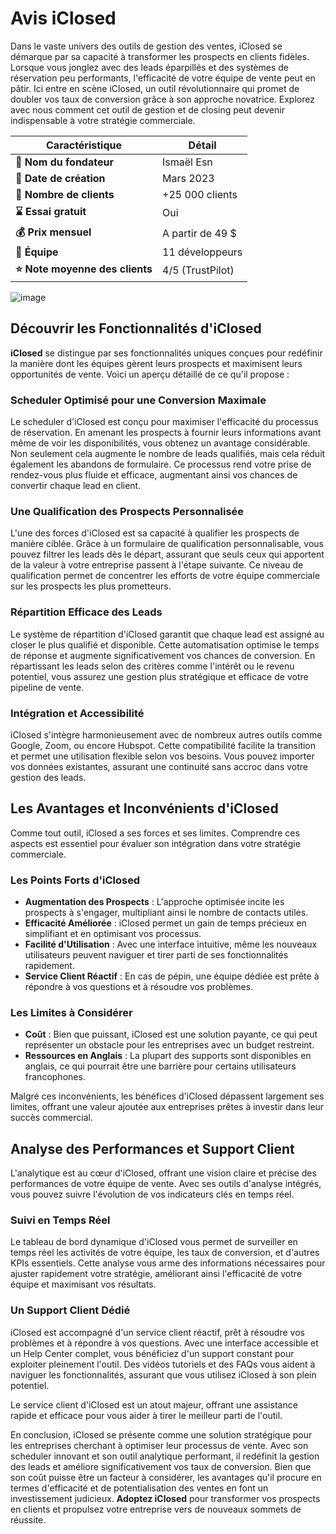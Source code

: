 # Avis iClosed

Dans le vaste univers des outils de gestion des ventes, iClosed se démarque par sa capacité à transformer les prospects en clients fidèles. Lorsque vous jonglez avec des leads éparpillés et des systèmes de réservation peu performants, l'efficacité de votre équipe de vente peut en pâtir. Ici entre en scène iClosed, un outil révolutionnaire qui promet de doubler vos taux de conversion grâce à son approche novatrice. Explorez avec nous comment cet outil de gestion et de closing peut devenir indispensable à votre stratégie commerciale.

| Caractéristique | Détail |
| --- | --- |
| **🪪 Nom du fondateur** | Ismaël Esn |
| **📅 Date de création** | Mars 2023 |
| **👥 Nombre de clients** | +25 000 clients |
| **⌛ Essai gratuit** | Oui |
| **💰 Prix mensuel** | A partir de 49 $ |
| **🤝 Équipe** | 11 développeurs |
| **⭐ Note moyenne des clients** | 4/5 (TrustPilot) |

![image](https://github.com/user-attachments/assets/04630e3d-7bc9-4c10-b54c-876b459b3051)

## Découvrir les Fonctionnalités d'iClosed

**iClosed** se distingue par ses fonctionnalités uniques conçues pour redéfinir la manière dont les équipes gèrent leurs prospects et maximisent leurs opportunités de vente. Voici un aperçu détaillé de ce qu'il propose :

### Scheduler Optimisé pour une Conversion Maximale

Le scheduler d'iClosed est conçu pour maximiser l'efficacité du processus de réservation. En amenant les prospects à fournir leurs informations avant même de voir les disponibilités, vous obtenez un avantage considérable. Non seulement cela augmente le nombre de leads qualifiés, mais cela réduit également les abandons de formulaire. Ce processus rend votre prise de rendez-vous plus fluide et efficace, augmentant ainsi vos chances de convertir chaque lead en client.

### Une Qualification des Prospects Personnalisée

L'une des forces d'iClosed est sa capacité à qualifier les prospects de manière ciblée. Grâce à un formulaire de qualification personnalisable, vous pouvez filtrer les leads dès le départ, assurant que seuls ceux qui apportent de la valeur à votre entreprise passent à l'étape suivante. Ce niveau de qualification permet de concentrer les efforts de votre équipe commerciale sur les prospects les plus prometteurs.

### Répartition Efficace des Leads

Le système de répartition d'iClosed garantit que chaque lead est assigné au closer le plus qualifié et disponible. Cette automatisation optimise le temps de réponse et augmente significativement vos chances de conversion. En répartissant les leads selon des critères comme l'intérêt ou le revenu potentiel, vous assurez une gestion plus stratégique et efficace de votre pipeline de vente.

### Intégration et Accessibilité

iClosed s'intègre harmonieusement avec de nombreux autres outils comme Google, Zoom, ou encore Hubspot. Cette compatibilité facilite la transition et permet une utilisation flexible selon vos besoins. Vous pouvez importer vos données existantes, assurant une continuité sans accroc dans votre gestion des leads.

## Les Avantages et Inconvénients d'iClosed

Comme tout outil, iClosed a ses forces et ses limites. Comprendre ces aspects est essentiel pour évaluer son intégration dans votre stratégie commerciale.

### Les Points Forts d'iClosed

- **Augmentation des Prospects** : L'approche optimisée incite les prospects à s'engager, multipliant ainsi le nombre de contacts utiles.
- **Efficacité Améliorée** : iClosed permet un gain de temps précieux en simplifiant et en optimisant vos processus.
- **Facilité d'Utilisation** : Avec une interface intuitive, même les nouveaux utilisateurs peuvent naviguer et tirer parti de ses fonctionnalités rapidement.
- **Service Client Réactif** : En cas de pépin, une équipe dédiée est prête à répondre à vos questions et à résoudre vos problèmes.

### Les Limites à Considérer

- **Coût** : Bien que puissant, iClosed est une solution payante, ce qui peut représenter un obstacle pour les entreprises avec un budget restreint.
- **Ressources en Anglais** : La plupart des supports sont disponibles en anglais, ce qui pourrait être une barrière pour certains utilisateurs francophones.

Malgré ces inconvénients, les bénéfices d'iClosed dépassent largement ses limites, offrant une valeur ajoutée aux entreprises prêtes à investir dans leur succès commercial.

## Analyse des Performances et Support Client

L'analytique est au cœur d'iClosed, offrant une vision claire et précise des performances de votre équipe de vente. Avec ses outils d'analyse intégrés, vous pouvez suivre l'évolution de vos indicateurs clés en temps réel.

### Suivi en Temps Réel

Le tableau de bord dynamique d'iClosed vous permet de surveiller en temps réel les activités de votre équipe, les taux de conversion, et d'autres KPIs essentiels. Cette analyse vous arme des informations nécessaires pour ajuster rapidement votre stratégie, améliorant ainsi l'efficacité de votre équipe et maximisant vos résultats.

### Un Support Client Dédié

iClosed est accompagné d'un service client réactif, prêt à résoudre vos problèmes et à répondre à vos questions. Avec une interface accessible et un Help Center complet, vous bénéficiez d'un support constant pour exploiter pleinement l'outil. Des vidéos tutoriels et des FAQs vous aident à naviguer les fonctionnalités, assurant que vous utilisez iClosed à son plein potentiel.

Le service client d'iClosed est un atout majeur, offrant une assistance rapide et efficace pour vous aider à tirer le meilleur parti de l'outil.

En conclusion, iClosed se présente comme une solution stratégique pour les entreprises cherchant à optimiser leur processus de vente. Avec son scheduler innovant et son outil analytique performant, il redéfinit la gestion des leads et améliore significativement vos taux de conversion. Bien que son coût puisse être un facteur à considérer, les avantages qu'il procure en termes d'efficacité et de potentialisation des ventes en font un investissement judicieux. **Adoptez iClosed** pour transformer vos prospects en clients et propulsez votre entreprise vers de nouveaux sommets de réussite.
